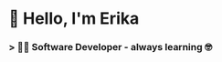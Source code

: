# :wave: Hello, I'm Erika 
### > :woman_technologist: **Software Developer** - always learning :nerd_face:


